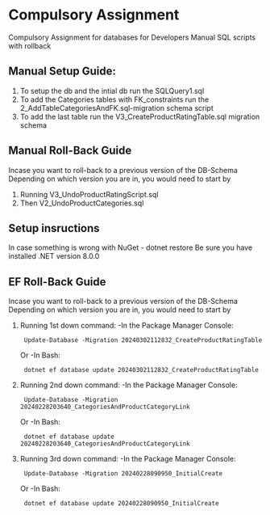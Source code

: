# Compulsory Assignment
 Compulsory Assignment for databases for Developers Manual SQL scripts with rollback

 
## Manual Setup Guide:
1. To setup the db and the intial db run the SQLQuery1.sql
2. To add the Categories tables with FK_constraints run the 2_AddTableCategoriesAndFK.sql-migration schema script
3. To add the last table run the V3_CreateProductRatingTable.sql migration schema

## Manual Roll-Back Guide
Incase you want to roll-back to a previous version of the DB-Schema 
Depending on which version you are in, you would need to start by
1. Running V3_UndoProductRatingScript.sql
2. Then V2_UndoProductCategories.sql

## Setup insructions
In case something is wrong with NuGet - dotnet restore
Be sure you have installed .NET version 8.0.0

## EF Roll-Back Guide
Incase you want to roll-back to a previous version of the DB-Schema 
Depending on which version you are in, you would need to start by
1. Running 1st down command:
    -In the Package Manager Console:

        Update-Database -Migration 20240302112832_CreateProductRatingTable
     Or
    -In Bash:

        dotnet ef database update 20240302112832_CreateProductRatingTable
2. Running 2nd down command:
    -In the Package Manager Console:

        Update-Database -Migration 20240228203640_CategoriesAndProductCategoryLink
     Or
    -In Bash:

        dotnet ef database update 20240228203640_CategoriesAndProductCategoryLink
3. Running 3rd down command:
    -In the Package Manager Console:

        Update-Database -Migration 20240228090950_InitialCreate

     Or
    -In Bash:

        dotnet ef database update 20240228090950_InitialCreate